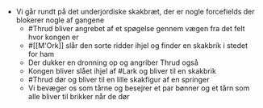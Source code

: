- Vi går rundt på det underjordiske skakbræt, der er nogle forcefields der blokerer nogle af gangene
	- #Thrud bliver angrebet af et spøgelse gennem vægen fra det felt hvor kongen er
	- #[[M'Ork]] slår den sorte ridder ihjel og finder en skakbrik i stedet for ham
	- Der dukker en dronning op og angriber Thrud også
	- Kongen bliver slået ihjel af #Lark og bliver til en skakbrik
	- #Thrud dør og bliver til en lille skakfigur af en springer
	- Vi bevæger os som tårne og besejrer et par bønner og et tårn som alle bliver til brikker når de dør